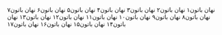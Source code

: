 نهان باتون۱
نهان باتون۲
نهان باتون۳
نهان باتون۴
نهان باتون۵
نهان باتون۶
نهان باتون۷
نهان باتون۸
نهان باتون۹
نهان باتون۱۰
نهان باتون۱۱
نهان باتون۱۲
نهان باتون۱۳
نهان باتون۱۴
نهان باتون۱۵
نهان باتون۱۶
نهان باتون۱۷
